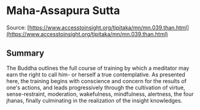 # Maha-Assapura Sutta



Source: [https://www.accesstoinsight.org/tipitaka/mn/mn.039.than.html](https://www.accesstoinsight.org/tipitaka/mn/mn.039.than.html)



## Summary

The Buddha outlines the full course of training by which a meditator may earn the right to call him- or herself a true contemplative. As presented here, the training begins with conscience and concern for the results of one's actions, and leads progressively through the cultivation of virtue, sense-restraint, moderation, wakefulness, mindfulness, alertness, the four jhanas, finally culminating in the realization of the insight knowledges.